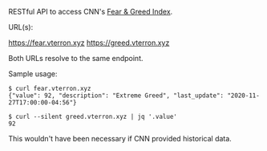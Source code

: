 RESTful API to access CNN's [Fear & Greed Index](https://money.cnn.com/data/fear-and-greed/).

URL(s):

https://fear.vterron.xyz
https://greed.vterron.xyz

Both URLs resolve to the same endpoint.

Sample usage:

```
$ curl fear.vterron.xyz
{"value": 92, "description": "Extreme Greed", "last_update": "2020-11-27T17:00:00-04:56"}

$ curl --silent greed.vterron.xyz | jq '.value'
92
```

This wouldn't have been necessary if CNN provided historical data.
